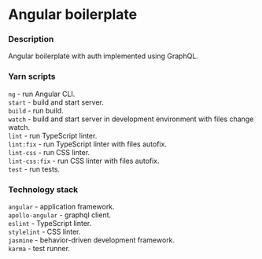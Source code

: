 # Angular boilerplate

### Description
Angular boilerplate with auth implemented using GraphQL.

### Yarn scripts
`ng` - run Angular CLI.\
`start` - build and start server.\
`build` - run build.\
`watch` - build and start server in development environment with files change watch.\
`lint` - run TypeScript linter.\
`lint:fix` - run TypeScript linter with files autofix.\
`lint-css` - run CSS linter.\
`lint-css:fix` - run CSS linter with files autofix.\
`test` - run tests.

### Technology stack
`angular` - application framework.\
`apollo-angular` - graphql client.\
`eslint` - TypeScript linter.\
`stylelint` - CSS linter.\
`jasmine` - behavior-driven development framework.\
`karma` - test runner.

